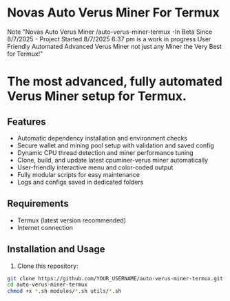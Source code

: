 # Novas Auto Verus Miner For Termux
Note
  "Novas Auto Verus Miner /auto-verus-miner-termux -In Beta Since 8/7/2025                           - Project Started 8/7/2025 6:37 pm is a work in progress User Friendly Automated Advanced Verus Miner not just any Miner the Very Best for Termux!"

# The most advanced, fully automated Verus Miner setup for Termux.

## Features

- Automatic dependency installation and environment checks
- Secure wallet and mining pool setup with validation and saved config
- Dynamic CPU thread detection and miner performance tuning
- Clone, build, and update latest cpuminer-verus miner automatically
- User-friendly interactive menu and color-coded output
- Fully modular scripts for easy maintenance
- Logs and configs saved in dedicated folders

## Requirements

- Termux (latest version recommended)
- Internet connection

## Installation and Usage

1. Clone this repository:

```bash
git clone https://github.com/YOUR_USERNAME/auto-verus-miner-termux.git
cd auto-verus-miner-termux
chmod +x *.sh modules/*.sh utils/*.sh
